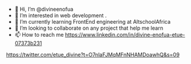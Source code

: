 - 👋 Hi, I’m @divineenofua
- 👀 I’m interested in web development .
- 🌱 I’m currently learning FrontEnd engineering at AltschoolAfrica
- 💞️ I’m looking to collaborate on any project that help me learn
- 📫 How to reach me 
  https://www.linkedin.com/in/divine-enofua-etue-07373b231

https://twitter.com/etue_divine?t=O7nlaFJMqMFnNHAMDoawhQ&s=09



<!---
divineenofua/divineenofua is a ✨ special ✨ repository because its `README.md` (this file) appears on your GitHub profile.
You can click the Preview link to take a look at your changes.
--->
